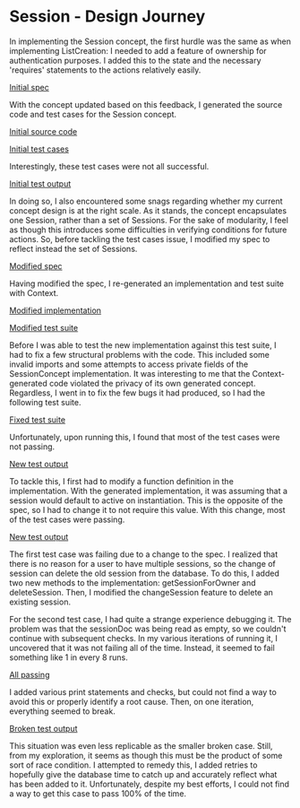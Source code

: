 # Session - Design Journey
In implementing the Session concept, the first hurdle was the same as when implementing ListCreation: I needed to add a feature of ownership for authentication purposes. I added this to the state and the necessary 'requires' statements to the actions relatively easily.

[Initial spec](../../../context/design/concepts/Session/specification.md/steps/concept.8754b7d7.md)

With the concept updated based on this feedback, I generated the source code and test cases for the Session concept. 

[Initial source code](../../../context/design/concepts/Session/implementation.md/steps/response.8fe9136b.md)

[Initial test cases](../../../context/design/concepts/Session/testing.md/steps/response.b79b8b04.md)

Interestingly, these test cases were not all successful. 

[Initial test output](../../../context/design/concepts/Session/testOutput.md/steps/_.4fcff608.md)

In doing so, I also encountered some snags regarding whether my current concept design is at the right scale. As it stands, the concept encapsulates one Session, rather than a set of Sessions. For the sake of modularity, I feel as though this introduces some difficulties in verifying conditions for future actions. So, before tackling the test cases issue, I modified my spec to reflect instead the set of Sessions.

[Modified spec](../../../context/design/concepts/Session/specification.md/steps/concept.53fc528b.md)

Having modified the spec, I re-generated an implementation and test suite with Context.

[Modified implementation](../../../context/design/concepts/Session/implementation.md/steps/response.0cb1a747.md)

[Modified test suite](../../../context/design/concepts/Session/testing.md/steps/response.0b3372ee.md)

Before I was able to test the new implementation against this test suite, I had to fix a few structural problems with the code. This included some invalid imports and some attempts to access private fields of the SessionConcept implementation. It was interesting to me that the Context-generated code violated the privacy of its own generated concept. Regardless, I went in to fix the few bugs it had produced, so I had the following test suite.

[Fixed test suite](../../../context/src/concepts/Session/SessionConcept.test.ts/20251018_160300.5067d2fd.md)

Unfortunately, upon running this, I found that most of the test cases were not passing.

[New test output](../../../context/design/concepts/Session/testOutput.md/steps/_.68757996.md)

To tackle this, I first had to modify a function definition in the implementation. With the generated implementation, it was assuming that a session would default to active on instantiation. This is the opposite of the spec, so I had to change it to not require this value. With this change, most of the test cases were passing.

[New test output](../../../context/design/concepts/Session/testOutput.md/steps/_.de36b013.md)

The first test case was failing due to a change to the spec. I realized that there is no reason for a user to have multiple sessions, so the change of session can delete the old session from the database. To do this, I added two new methods to the implementation: getSessionForOwner and deleteSession. Then, I modified the changeSession feature to delete an existing session. 

For the second test case, I had quite a strange experience debugging it. The problem was that the sessionDoc was being read as empty, so we couldn't continue with subsequent checks. In my various iterations of running it, I uncovered that it was not failing all of the time. Instead, it seemed to fail something like 1 in every 8 runs.

[All passing](../../../context/design/concepts/Session/testOutput.md/steps/_.170823dd.md)

 I added various print statements and checks, but could not find a way to avoid this or properly identify a root cause. Then, on one iteration, everything seemed to break.

[Broken test output](../../../context/design/concepts/Session/testOutput.md/steps/_.2e28b97a.md)

This situation was even less replicable as the smaller broken case. Still, from my exploration, it seems as though this must be the product of some sort of race condition. I attempted to remedy this, I added retries to hopefully give the database time to catch up and accurately reflect what has been added to it. Unfortunately, despite my best efforts, I could not find a way to get this case to pass 100% of the time.